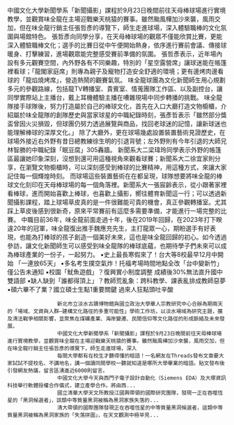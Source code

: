 中國文化大學新聞學系「新聞攝影」課程於9月23日晚間前往天母棒球場進行實境教學，並觀賞味全龍在主場迎戰樂天桃猿的賽事。雖然颱風樺加沙來襲，風雨交加，但在味全龍行銷主任張哲彥的導覽下，師生走進球場，深入體驗職棒的文化氛圍與場館特色。
張哲彥向同學分享，在天母棒球場的觀眾不僅能欣賞比賽，更能深入體驗職棒文化；選手的比賽日從中午便開始熱身，依序進行賽前會議、傳接球暖身、打擊練習，進場觀眾能完整感受賽前準備的氛圍。 
張哲彥表示，近年場內設有多元觀賽空間，內外野各有不同樂趣，特別的「星空露營席」讓球迷能在帳篷裡看球；「龍閣家庭席」則專為親子及寵物打造安全舒適的環境；更有邊烤肉邊看球的「龍焰燒烤席」，營造熱鬧的觀賽氣氛。
味全龍球團為文化新聞師生用心規劃多元的參觀路線，包括龍TV轉播室、貴賓室、情蒐團隊工作區、以及副控台，讓同學實際站上主播台，戴上耳機體驗主播在嘈雜現場中同步轉播的挑戰。
味全龍隊接手球隊後，努力打造屬於自己的棒球文化，首先在入口大廳打造文物櫥櫃，介紹屬於味全龍隊的創隊歷史與當家球星的中職紀錄時刻，張彥哲表示「雖然部分獎盃曾因火災損毀，但球團仍努力透過展覽與商品，找回老球迷的記憶，讓新球迷也能理解棒球的深厚文化。」
除了大廳外，更在球場幾處設置裝置藝術見證歷史，在球場外接近右外野有昔日總教練徐生明的引退背號；左外野則有今年引退的大師兄林智勝的中職紀錄「眠豆腐」305轟牆。
新聞系大二梁瑋玲同學表示外野的帳篷區最讓她印象深刻，沒想到還可用這種視角來觀看球賽；新聞系大二徐宜家則分享，在瀏覽文物櫥櫃時，可以深刻感受到棒球的比賽精神，用這種方式，來讓大家記住每一個輝煌時刻。
而球場這些裝置藝術在在都呈現，球隊想要將味全龍的棒球文化刻印在天母棒球場的每一個角落裡。新聞系大一張宸齡表示，從小跟著家裡看棒球，進而開始喜歡上棒球，也喜歡上攝影，嚮往體育新聞這一行；可以透過新聞攝影課程，踏上球場草皮真的是一件很難能可貴的機會，真正參觀轉播室。尤其踩上草皮後感到很新奇，原來平常賽前有這麼多需要準備，才能進行一場完整的比賽。
中職目前36年，味全龍前面走過十年，後在2019年回歸，在2023年打下睽違20年的冠軍，味全龍復出推手魏應充先生，主打龍眾一心，期盼選手有好表現，也能為打棒球的孩子創造一個美好未來，這也是味全龍回歸的初心。如今透過參訪，讓文化新聞師生可以感受到味全龍隊的棒球底蘊，也期待學子們未來可以成為棒球產業的一份子，一起努力。
 ▪史上最長寒假來了！台大等8校最早12月中開始 「一連放65天」
 ▪多名考生撲空氣炸！托福考場時間地點全改「台中變新竹」僅公告未通知
 ▪校園「魷魚遊戲」？復興實小制度調整 成績後30%無法直升國中雙語部
 ▪缺人缺到「誰都得頂上」？教師荒亂象：跨科教學、課表亂排成教師惡夢
 ▪碩六畢不了業？國立碩士生點1重要關鍵 過來人狂點頭吐辛酸
 

                    新北市立淡水古蹟博物館與國立政治大學華人宗教研究中心合辦為期兩天的「場域、文資與人群—建構文化路徑的多重可能性」學術工作坊，以淡水場域為研究主題，擴及清法戰爭相關影響，並聚焦在煤礦產業、海岸變遷、民間信仰等文化路徑的形成脈絡及未來發展。                  
                    中國文化大學新聞學系「新聞攝影」課程於9月23日晚間前往天母棒球場進行實境教學，並觀賞味全龍在主場迎戰樂天桃猿的賽事。雖然颱風樺加沙來襲，風雨交加，但在味全龍行銷主任張哲彥的導覽下，師生走進球場，深入                  
                    每間大學都有在校生才聽得懂的暗語！一名網友在Threads發布文章要大家試試不提校名、不講地名，講一個讀同間學校一聽就知道是哪所大學畢業的暗語。貼文發布後引發網友熱議，留言區湧進近6000則留言。                  
                    中國文化大學今天與西門子電子設計自動化（Siemens EDA）及大塚資訊科技舉行軟體授權合作儀式，建立產學合作。將由西...                  
                    國立清華大學天文所教授江國興帶領的國際研究團隊，發現一正在吞噬恆星的「黑洞候選者」，該類中等質量黑洞被稱為黑洞家族失落的...                  
                    清大帶領的國際團隊發現正在吞噬恆星的中等質量黑洞候選者，這類中等質量黑洞被稱為黑洞家族的「失落拼圖」，在天文觀測中極罕見...                  